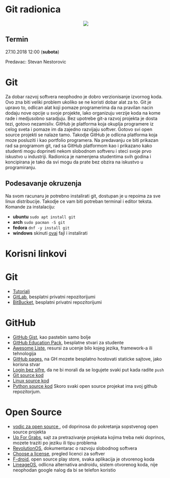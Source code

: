 # Git radionica
<div style="text-align: center">
<img style="margin: auto" src="https://i.imgur.com/vPIuIJr.png">
</div>

## Termin
27.10.2018 12:00 (**subota**) 

Predavac: Stevan Nestorovic

# Git 
Za dobar razvoj softvera neophodno je dobro verzionisanje izvornog koda. Ovo zna biti veliki problem ukoliko se ne koristi dobar alat za to. Git je upravo to, odlican alat koji pomaze programerima da na pravilan nacin dodaju nove opcije u svoje projekte, lako organizuju verzije koda na kome rade i medjusobno saradjuju. Bez upotrebe git-a razvoj projekta je dosta tezi, gotovo nezamisliv. GitHub je platforma koja okuplja programere iz celog sveta i pomaze im da zajedno razvijaju softver. Gotovo svi open source projekti se nalaze tamo. Takodje GitHub je odlicna platforma koja moze posluziti i kao portfolio programera. Na predavanju ce biti prikazan rad sa programom git, rad sa GitHub platformom kao i prikazano kako studenti mogu doprineti nekom slobodnom softveru i steci svoje prvo iskustvo u industriji. Radionica je namenjena studentima svih godina i koncipirana je tako da svi mogu da prate bez obzira na iskustvo u programiranju. 

## Podesavanje okruzenja

Na svom racunaru je potrebno instalirati git, dostupan je u repoima za sve linux distribucije. Takodje ce vam biti potreban terminal i editor teksta. Komande za instalaciju:
- **ubuntu** `sudo apt install git`
- **arch** `sudo pacman -S git`
- **fedora** `dnf -y install git`
- **windows** skinuti [ovaj](https://git-scm.com/download/win) fajl i instalirati

# Korisni linkovi
# Git
- [Tutoriali](https://www.atlassian.com/git/tutorials)
- [GitLab](https://about.gitlab.com/), besplatni privatni repozitorijumi
- [BitBucket](https://bitbucket.org/), besplatni privatni repozitorijumi

# GitHub
- [GitHub Gist](https://gist.github.com/), kao pastebin samo bolje
- [GitHub Education Pack](https://education.github.com/pack), besplatne stvari za studente
- [Awesome Liste](https://github.com/sindresorhus/awesome), resursi za ucenje bilo kojeg jezika, framework-a ili tehnologija
- [GitHub pages](https://pages.github.com/), na GH mozete besplatno hostovati staticke sajtove, jako korisna stvar
- [Login bez sifre](https://help.github.com/articles/adding-a-new-ssh-key-to-your-github-account/), da ne bi morali da se logujete svaki put kada radite `push`
- [Git source kod](https://github.com/git/git)
- [Linux source kod](https://github.com/torvalds/linux)
- [Python source kod](https://github.com/python/cpython)
Skoro svaki open source projekat ima svoj github repozitorjum. 

# Open Source
- [vodic za open source ](https://opensource.guide/), od doprinosa do pokretanja sopstvenog open source projekta
- [Up For Grabs](https://up-for-grabs.net/#/), sajt za pretrazivanje projekata kojima treba neki doprinos, mozete traziti po jeziku ili tipu problema
- [RevolutionOS](https://www.youtube.com/watch?v=4vW62KqKJ5A), dokumentarac  o razvoju slobodnog softvera
- [Choose a license](https://choosealicense.com), pregled licenci za softver
- [F-droid](https://f-droid.org/en/), open source play store, svaka aplikacija je otvorenog koda
- [LineageOS](https://lineageos.org/), odlicna alternativa androidu, sistem otvorenog koda, nije neophodan google nalog da bi se telefon koristio

